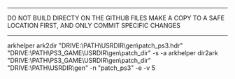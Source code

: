 **********************************************************************
DO NOT BUILD DIRECTY ON THE GITHUB FILES
MAKE A COPY TO A SAFE LOCATION FIRST, AND ONLY COMMIT SPECIFIC CHANGES
**********************************************************************

arkhelper ark2dir "DRIVE:\PATH\USRDIR\gen\patch_ps3.hdr" "DRIVE:\PATH\PS3_GAME\USRDIR\gen\patch_dir" -s -a
arkhelper dir2ark "DRIVE:\PATH\PS3_GAME\USRDIR\gen\patch_dir" "DRIVE:\PATH\USRDIR\gen" -n "patch_ps3" -e -v 5
